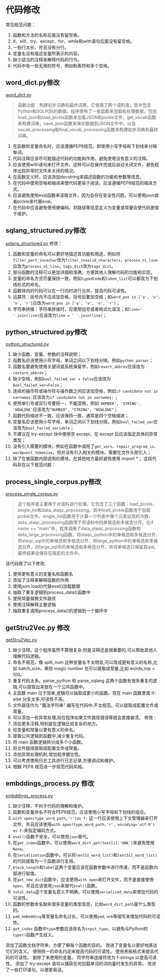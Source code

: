 # 代码修改
常见规范问题：
1. 函数和方法的名称后面没有留空格。
2. if、elif、try、except、for、while和with语句后面没有留空格。
3. 一些行太长，并且没有分行。
4. 变量名没有描述变量所表示的内容。
5. 缺少适当的注释来解释代码的行为。
6. 代码中有一些无用的符号，例如制表符和多个空格。

## word_dict.py修改
[word_dict.py](./codecs/data_processing/hnn_process/word_dict.py)
>函数功能：构建初步词典和最终词典，它使用了两个语料库，其中包含Python和SQL代码的数据。程序使用了一些函数来加载和处理数据，包括load_json和load_pickle函数来加载JSON和pickle文件，get_vocab函数来构建词典，save_json函数来保存数据到JSON文件中，以及vocab_processing和final_vocab_processing函数来构建初步词典和最终词典。

1. 在函数和变量命名时，应该遵循PEP8规范，即使用小写字母和下划线来分隔单词。
2. 代码注释应该尽可能描述代码的功能和作用，避免使用没有意义的注释。
3. 应该使用with语句来打开文件，这样可以在操作完成后自动关闭文件，避免程序出现异常时文件未关闭的情况。
4. 在函数定义时，应该添加docstring来描述函数的功能和参数等信息。 
5. 在代码中使用空格和缩进来使代码更易于阅读，应该遵循PEP8规范的缩进方式。
6. 应该避免使用eval函数来读取文件，因为会存在安全性问题。可以使用json或者pickle来代替eval。
7. 在代码中应该避免使用硬编码，将路径等信息定义为变量或常量会使代码更易于维护。
## sqlang_structured.py修改
[sqlang_structured.py](./codecs/data_processing/hnn_process/sqlang_structured.py)
修改：

1. 函数和变量的命名可以更好地描述其功能和用途，例如将`filter_part_invachar`改为`filter_invalid_characters`，`process_nl_line`应改为`process_nl_line`，`tags_dict`改为`tags_dict`。
2. 部分函数的注释可以更加详细和准确，方便其他人理解代码的功能和实现。
3. 变量的命名方式尽量保持一致，例如`typedCode`和`token_list`可以都改为下划线形式的命名。
4. 函数体内的代码可以在一行内时进行合并，提高代码可读性。
5. 运算符：括号内不应该加空格，括号后要加空格；如`word_pos in ['a', 'v', 'n', 'r']`应改为`word_pos in ['a', 'v', 'n', 'r']`；
6. 字符串拼接：字符串拼接时，应使用加号或者格式化语法；如`line=' '.join(line)`应该改为`line = ' '.join(line)`；

## python_structured.py修改
[python_structured.py](./codecs/data_processing/hnn_process/python_structured.py)
1. 缺少函数、变量、参数的注释说明；
2. 函数名应该使用小写字母，单词之间以下划线分隔，例如`python_parser`；
3. 函数名要避免使用关键词或系统保留字，例如`revert_abbrev`应该改为`restore_abbrev`；
4. 缺少空格，例如`bool_failed_var = False`应该改为`bool_failed_var=False`；
5. 连续的操作符或操作符与操作数之间应该加空格，例如`if candidate not in varnames:`应该改为`if candidate not in varnames: `;
6. 使用单引号或双引号要统一，不能混用，例如`'NUMBER', 'STRING', 'NEWLINE'`应该改为`"NUMBER", "STRING", "NEWLINE"`；
7. 函数代码缩进不一致，应该保持一致，通常是四个空格缩进；
8. 变量名应该使用小写字母，单词之间以下划线分隔，例如`bool_failed_var`应该改为`bool_failed_variable`；
9. 不建议在 try-except 块中使用空 except，在 except 后应该指定具体的异常类型；
10. 没有引入需要的模块，例如在函数中调用了`get_vars`、`repair_program_io`、`wordpunct_tokenize`，但并没有引入相关的模块，需要在文件头部引入；
11. 除了在被函数内部调用的模块，在其他地方最好避免使用 import *；
这段代码存在以下规范问题：

## process_single_corpus.py修改
[process_single_corpus.py](./codecs/data_processing/hnn_process/process_single_corpus.py)
>这个程序是主要用于对语料进行处理。它包含了三个函数：load_pickle、single_list和data_staqc_prpcessing。其中load_pickle函数用于加载pickle文件，single_list函数用于计算一个列表中某个元素出现的次数，data_staqc_prpcessing函数用于将语料中的单候选和多候选分开。在if name == "main"中，程序调用了data_staqc_prpcessing函数和data_large_prpcessing函数，将staqc_python中的单候选和多候选分开，将staqc_sql中的单候选和多候选分开，将large_python中的单候选和多候选分开，将large_sql中的单候选和多候选分开，并将单候选只保留其qid。最终结果会保存在指定的文件中。



该代码做了以下修改:
1. 使用更有意义的变量名和函数名
2. 添加了注释来解释函数的作用
3. 使用json.load()代替eval()加载数据
4. 抽取了重复逻辑到process_data()函数中
5. 使用常量替换文件路径
6. 使用注释解释主要逻辑
7. 抽取重复调用process_data()的逻辑到一个循环中

## getStru2Vec.py 修改
[getStru2Vec.py](./codecs/data_processing/hnn_process/getStru2Vec.py)
1. 缺少注释。这个程序虽然不算很复杂,但是注释还是很重要的,可以帮助其他人理解代码逻辑。
2. 命名不规范。像 split_num 这种变量名不太明显,可以改成更有意义的名称,比如 batch_size。某些 magic number 也可以提取成常量,比如 words_top = 100。
3. 重复代码太多。parse_python 和 parse_sqlang 这两个函数有很多重复的逻辑,可以提取出来放在一个公共函数中。
4. 主函数 main 过于简单,逻辑可以抽取成更小的函数。现在 main 函数里面 if-else 分支太多,可读性不高。
5. 文件路径作为 "魔法字符串" 编写在代码中,不太规范。可以提取成配置文件或常量。
6. 可以添加一些异常处理,现在程序如果文件路径错误等就会直接崩溃。
修改 :
1. 添加更多注释,特别是在逻辑比较复杂的地方。
2. 给变量和常量以更有意义的命名。
3. 提取公共逻辑到函数中,减少重复代码。
4. 将 main 函数逻辑拆分成多个小函数。
5. 将文件路径提取成配置文件或常量。
6. 添加异常处理机制,增加程序健壮性。
7. 可以考虑使用日志工具进行日志记录,方便调试和维护。
8. 根据 PEP8 规范进一步规范代码风格。

## embddings_process.py 修改
[embddings_process.py](./codecs/data_processing/hnn_process/embddings_process.py)
1. 缺少注释，不利于代码的理解和维护。
2. 函数和变量命名不符合PEP8规范，应该使用小写字母和下划线的组合。
3. `with open(type_word_path,'r')as f:` 这一行应该使用上下文管理器来打开文件，并且应该使用`with open(type_word_path,'r', encoding='utf-8') as f:`来指定编码方式。
4. `eval()`函数不安全，可以使用`json`替代。
5. 在`get_index`函数中，可以使用`word_dict.get(text[i],'UNK')`来避免使用`None`。
6. 在`Serialization`函数中，可以将`len(Si_word_list)`和`len(Si1_word_list)`的代码提取为一个函数进行复用。
7. `block_length`和`label`这两个变量应该在函数参数中进行传递，而不是函数内部进行赋值。
8. 在`get_new_dict`函数中，应该使用`with open`来打开文件，而不是直接使用`open`，并且应该使用`json`来替代`eval()`函数。
9. `total_data`这个变量名意义不明确，可以使用`serialized_data`来增加代码的可读性。
10. 函数的参数命名缺失很多变量的类型信息，比如`word_dict_path`是什么类型的。
11. `pad_embedding`等变量名命名过长，可以使用`pad`, `unk`等缩写来增加代码的可读性。
12. `get_index` 函数中`type`参数应该改名为`input_type`，以避免与Python的`type()`函数产生歧义。

添加了函数文档字符串，方便了解每个函数的目的。
改进了变量名以更好地表达它们的含义。
使用统一的命名约定来提高代码的可读性。
使用黑板格式来提高代码的可读性。
删除了未使用的变量。
将字符串连接符改为 f-strings 以提高可读性。
添加了 try-except 语句以捕获任何加载单词的词向量时发生的异常。
改进了一些打印语句，以便更易读。
